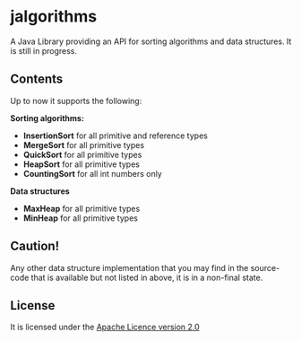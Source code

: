 # jalgorithms
A Java Library providing an API for sorting algorithms and data structures. It is still in progress.

## Contents
Up to now it supports the following:

<b>Sorting algorithms:</b>
<ul>
<li><b>InsertionSort</b> for all primitive and reference types</li>
<li><b>MergeSort</b> for all primitive types</li>
<li><b>QuickSort</b> for all primitive types</li>
<li><b>HeapSort</b> for all primitive types</li>
<li><b>CountingSort</b> for all int numbers only</li>
</ul>

<b>Data structures</b>
<ul>
<li><b>MaxHeap</b> for all primitive types</li>
<li><b>MinHeap</b> for all primitive types</li>
</ul>

## Caution!
Any other data structure implementation that you may find in the source-code that is available but not listed in above, it is in a non-final state.

## License
It is licensed under the [Apache Licence version 2.0](https://www.apache.org/licenses/LICENSE-2.0)
